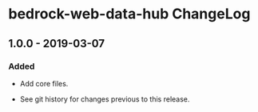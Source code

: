 # bedrock-web-data-hub ChangeLog

## 1.0.0 - 2019-03-07

### Added
- Add core files.

- See git history for changes previous to this release.
